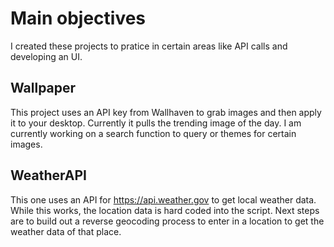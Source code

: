 # Main objectives

I created these projects to pratice in certain areas like API calls and developing an UI.

## Wallpaper

This project uses an API key from Wallhaven to grab images and then apply it to your desktop. Currently it pulls the trending image of the day. I am currently working on a search function to query or themes for certain images.

## WeatherAPI

This one uses an API for https://api.weather.gov to get local weather data. While this works, the location data is hard coded into the script. Next steps are to build out a reverse geocoding process to enter in a location to get the weather data of that place.
